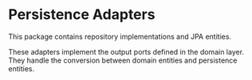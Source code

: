 # Persistence Adapters

This package contains repository implementations and JPA entities.

These adapters implement the output ports defined in the domain layer.
They handle the conversion between domain entities and persistence entities. 